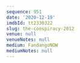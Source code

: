 ```yaml
---
sequence: 951
date: '2020-12-19'
imdbId: tt2330322
slug: the-conspiracy-2012
venue: null
venueNotes: null
medium: FandangoNOW
mediumNotes: null
---
```


